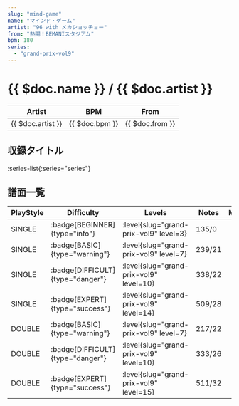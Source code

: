 ```yaml
---
slug: "mind-game"
name: "マインド・ゲーム"
artist: "96 with メカショッチョー"
from: "熱闘！BEMANIスタジアム"
bpm: 180
series:
  - "grand-prix-vol9"
---
```


# {{ $doc.name }} / {{ $doc.artist }}

|Artist|BPM|From|
|------|---|----|
|{{ $doc.artist }}|{{ $doc.bpm }}|{{ $doc.from }}|

## 収録タイトル

:series-list{:series="series"}

## 譜面一覧

|PlayStyle|Difficulty|Levels|Notes|Movie|
|---------|----------|------|-----|-----|
|SINGLE| :badge[BEGINNER]{type="info"}|<div class="field is-grouped is-grouped-multiline"> :level{slug="grand-prix-vol9" level=3}</div>|135/0||
|SINGLE| :badge[BASIC]{type="warning"}|<div class="field is-grouped is-grouped-multiline"> :level{slug="grand-prix-vol9" level=7}</div>|239/21||
|SINGLE| :badge[DIFFICULT]{type="danger"}|<div class="field is-grouped is-grouped-multiline"> :level{slug="grand-prix-vol9" level=10}</div>|338/22||
|SINGLE| :badge[EXPERT]{type="success"}|<div class="field is-grouped is-grouped-multiline"> :level{slug="grand-prix-vol9" level=14}</div>|509/28||
|DOUBLE| :badge[BASIC]{type="warning"}|<div class="field is-grouped is-grouped-multiline"> :level{slug="grand-prix-vol9" level=7}</div>|217/22||
|DOUBLE| :badge[DIFFICULT]{type="danger"}|<div class="field is-grouped is-grouped-multiline"> :level{slug="grand-prix-vol9" level=10}</div>|333/26||
|DOUBLE| :badge[EXPERT]{type="success"}|<div class="field is-grouped is-grouped-multiline"> :level{slug="grand-prix-vol9" level=15}</div>|511/32||
